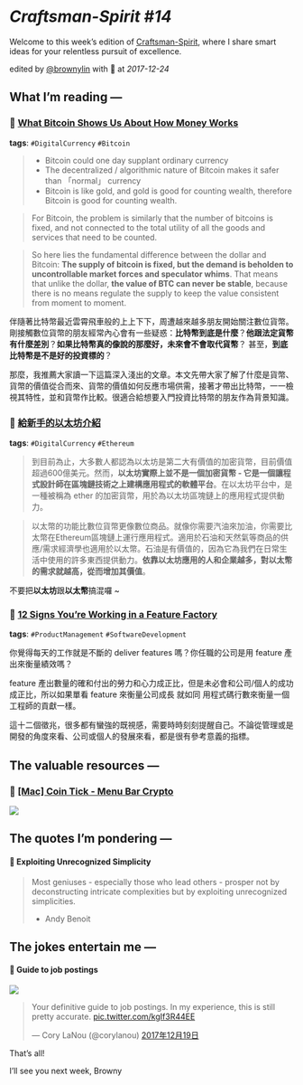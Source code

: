 # *Craftsman-Spirit #14*

Welcome to this week’s edition of [Craftsman-Spirit](https://tinyletter.com/craftsman-spirit), where I share smart ideas for your relentless pursuit of excellence.

edited by [@brownylin](https://twitter.com/brownylin) with 💖 at *2017-12-24*


## **What I’m reading —**

### 🔖 [What Bitcoin Shows Us About How Money Works](http://www.bzarg.com/p/what-bitcoin-shows-us-about-how-money-works/)

**tags**: `#DigitalCurrency` `#Bitcoin`

> - Bitcoin could one day supplant ordinary currency  
> - The decentralized / algorithmic nature of Bitcoin makes it safer than 「normal」 currency  
> - Bitcoin is like gold, and gold is good for counting wealth, therefore Bitcoin is good for counting wealth.

> For Bitcoin, the problem is similarly that the number of bitcoins is fixed, and not connected to the total utility of all the goods and services that need to be counted.

> So here lies the fundamental difference between the dollar and Bitcoin: **The supply of bitcoin is fixed, but the demand is beholden to uncontrollable market forces and speculator whims**. That means that unlike the dollar, **the value of BTC can never be stable**, because there is no means regulate the supply to keep the value consistent from moment to moment.

伴隨著比特幣最近雲霄飛車般的上上下下，周遭越來越多朋友開始關注數位貨幣。剛接觸數位貨幣的朋友經常內心會有一些疑惑：**比特幣到底是什麼**？**他跟法定貨幣有什麼差別**？**如果比特幣真的像說的那麼好，未來會不會取代貨幣**？ 甚至，**到底比特幣是不是好的投資標的**？

那麼，我推薦大家讀一下這篇深入淺出的文章。本文先帶大家了解了什麼是貨幣、貨幣的價值從合而來、貨幣的價值如何反應市場供需，接著才帶出比特幣，一一檢視其特性，並和貨幣作比較。很適合給想要入門投資比特幣的朋友作為背景知識。


### 🔖 [給新手的以太坊介紹](https://www.ptt.cc/bbs/DigiCurrency/M.1513252857.A.971.html)

**tags**: `#DigitalCurrency` `#Ethereum `

> 到目前為止，大多數人都認為以太坊是第二大有價值的加密貨幣，目前價值超過600億美元。然而，**以太坊實際上並不是一個加密貨幣 - 它是一個讓程式設計師在區塊鏈技術之上建構應用程式的軟體平台**。在以太坊平台中，是一種被稱為 ether 的加密貨幣，用於為以太坊區塊鏈上的應用程式提供動力。

> 以太幣的功能比數位貨幣更像數位商品。就像你需要汽油來加油，你需要比太幣在Ethereum區塊鏈上運行應用程式。適用於石油和天然氣等商品的供應/需求經濟學也適用於以太幣。石油是有價值的，因為它為我們在日常生活中使用的許多東西提供動力。**依靠以太坊應用的人和企業越多，對以太幣的需求就越高，從而增加其價值**。

不要把**以太坊**跟**以太幣**搞混囉 ~


### 🔖 [12 Signs You’re Working in a Feature Factory](https://hackernoon.com/12-signs-youre-working-in-a-feature-factory-44a5b938d6a2)

**tags**: `#ProductManagement` `#SoftwareDevelopment`

你覺得每天的工作就是不斷的 deliver features 嗎？你任職的公司是用 feature 產出來衡量績效嗎？

feature 產出數量的確和付出的勞力和心力成正比，但是未必會和公司/個人的成功成正比，所以如果單看 feature 來衡量公司成長 就如同 用程式碼行數來衡量一個工程師的貢獻一樣。

這十二個徵兆，很多都有蠻強的既視感，需要時時刻刻提醒自己。不論從管理或是開發的角度來看、公司或個人的發展來看，都是很有參考意義的指標。

## **The valuable resources —**

### 🔦 [[Mac] Coin Tick - Menu Bar Crypto](https://itunes.apple.com/us/app/coin-tick-menu-bar-crypto/id1141688067?mt=12)

![](http://is3.mzstatic.com/image/thumb/Purple122/v4/80/85/cd/8085cde2-72d9-f98e-eec8-2227ea60e368/source/800x500bb.jpg)


## **The quotes I’m pondering —**

#### 📌 Exploiting Unrecognized Simplicity

> Most geniuses - especially those who lead others - prosper not by deconstructing intricate complexities but by exploiting unrecognized simplicities.  
> - Andy Benoit


## **The jokes entertain me —**

#### 🤣 Guide to job postings

![](https://pbs.twimg.com/media/DRa6ZrWWkAEiSWE.jpg)

<blockquote class="twitter-tweet" data-cards="hidden" data-lang="zh-tw"><p lang="en" dir="ltr">Your definitive guide to job postings.  In my experience, this is still pretty accurate. <a href="https://t.co/kgIf3R44EE">pic.twitter.com/kgIf3R44EE</a></p>&mdash; Cory LaNou (@corylanou) <a href="https://twitter.com/corylanou/status/943146220205281282?ref_src=twsrc%5Etfw">2017年12月19日</a></blockquote>



That’s all!

I’ll see you next week, Browny
